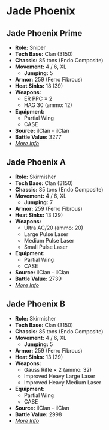 # Jade Phoenix
## Jade Phoenix Prime
- **Role:** Sniper
- **Tech Base:** Clan (3150)
- **Chassis:** 85 tons (Endo Composite)
- **Movement:** 4 / 6, XL
  - **Jumping:** 5
- **Armor:** 259 (Ferro Fibrous)
- **Heat Sinks:** 18 (39)
- **Weapons:**
  - ER PPC × 2
  - HAG 30 (ammo: 12)
- **Equipment:**
  - Partial Wing
  - CASE
- **Source:** ilClan - ilClan
- **Battle Value:** 3277
- [*More Info*](jade_phoenix/jade_phoenix_prime.md)

## Jade Phoenix A
- **Role:** Skirmisher
- **Tech Base:** Clan (3150)
- **Chassis:** 85 tons (Endo Composite)
- **Movement:** 4 / 6, XL
  - **Jumping:** 7
- **Armor:** 259 (Ferro Fibrous)
- **Heat Sinks:** 13 (29)
- **Weapons:**
  - Ultra AC/20 (ammo: 20)
  - Large Pulse Laser
  - Medium Pulse Laser
  - Small Pulse Laser
- **Equipment:**
  - Partial Wing
  - CASE
- **Source:** ilClan - ilClan
- **Battle Value:** 2739
- [*More Info*](jade_phoenix/jade_phoenix_a.md)

## Jade Phoenix B
- **Role:** Skirmisher
- **Tech Base:** Clan (3150)
- **Chassis:** 85 tons (Endo Composite)
- **Movement:** 4 / 6, XL
  - **Jumping:** 5
- **Armor:** 259 (Ferro Fibrous)
- **Heat Sinks:** 13 (29)
- **Weapons:**
  - Gauss Rifle × 2 (ammo: 32)
  - Improved Heavy Large Laser
  - Improved Heavy Medium Laser
- **Equipment:**
  - Partial Wing
  - CASE
- **Source:** ilClan - ilClan
- **Battle Value:** 2998
- [*More Info*](jade_phoenix/jade_phoenix_b.md)

